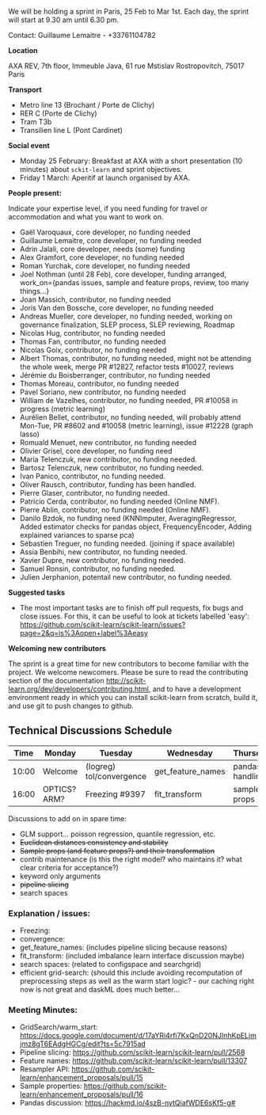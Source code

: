 We will be holding a sprint in Paris, 25 Feb to Mar 1st. Each day, the sprint will start at 9.30 am until 6.30 pm.

Contact: Guillaume Lemaitre - +33761104782

**Location**

AXA REV, 7th floor, Immeuble Java, 61 rue Mstislav Rostropovitch, 75017 Paris

**Transport**

* Metro line 13 (Brochant / Porte de Clichy)
* RER C (Porte de Clichy)
* Tram T3b
* Transilien line L (Pont Cardinet)

**Social event**

* Monday 25 February: Breakfast at AXA with a short presentation (10 minutes) about `sckit-learn` and sprint objectives.
* Friday 1 March: Aperitif at launch organised by AXA.

**People present:**

Indicate your expertise level, if you need funding for travel or accommodation and what you want to work on.

- Gaël Varoquaux, core developer, no funding needed
- Guillaume Lemaitre, core developer, no funding needed
- Adrin Jalali, core developer, needs (some) funding
- Alex Gramfort, core developer, no funding needed
- Roman Yurchak, core developer, no funding needed
- Joel Nothman (until 28 Feb), core developer, funding arranged, work_on={pandas issues, sample and feature props, review, too many things...}
- Joan Massich, contributor, no funding needed
- Joris Van den Bossche, core developer, no funding needed
- Andreas Mueller, core developer, no funding needed, working on governance finalization, SLEP process, SLEP reviewing, Roadmap
- Nicolas Hug, contributor, no funding needed
- Thomas Fan, contributor, no funding needed
- Nicolas Goix, contributor, no funding needed
- Albert Thomas, contributor, no funding needed, might not be attending the whole week, merge PR #12827, refactor tests #10027, reviews
- Jérémie du Boisberranger, contributor, no funding needed
- Thomas Moreau, contributor, no funding needed
- Pavel Soriano, new contributor, no funding needed
- William de Vazelhes, contributor, no funding needed, PR #10058 in progress (metric learning)
- Aurélien Bellet, contributor, no funding needed, will probably attend Mon-Tue, PR #8602 and #10058 (metric learning), issue #12228 (graph lasso)
- Romuald Menuet, new contributor, no funding needed
- Olivier Grisel, core developer, no funding need
- Maria Telenczuk, new contributor, no funding needed.
- Bartosz Telenczuk, new contributor, no funding needed.
- Ivan Panico, contributor, no funding needed.
- Oliver Rausch, contributor, funding has been handled.
- Pierre Glaser, contributor, no funding needed.
- Patricio Cerda, contributor, no funding needed (Online NMF).
- Pierre Ablin, contributor, no funding needed (Online NMF).
- Danilo Bzdok, no funding need (KNNImputer, AveragingRegressor, Added estimator checks for pandas object, FrequencyEncoder, Adding explained variances to sparse pca)
- Sébastien Treguer, no funding needed. (joining if space available)
- Assia Benbihi, new contributor, no funding needed.
- Xavier Dupre, new contributor, no funding needed.
- Samuel Ronsin, contributor, no funding needed.
- Julien Jerphanion, potentail new contributor, no funding needed.

**Suggested tasks**

* The most important tasks are to finish off pull requests, fix bugs and close issues. For this, it can be useful to look at tickets labelled 'easy': https://github.com/scikit-learn/scikit-learn/issues?page=2&q=is%3Aopen+label%3Aeasy

**Welcoming new contributors**

The sprint is a great time for new contributors to become familiar with the project. We welcome newcomers. Please be sure to read the contributing section of the documentation http://scikit-learn.org/dev/developers/contributing.html, and to have a development environment ready in which you can install scikit-learn from scratch, build it, and use git to push changes to github.

## Technical Discussions Schedule
| Time   | Monday        | Tuesday                  | Wednesday         | Thursday        | Friday               |
| -------| ------------- | ------------------------ | ----------------- | --------------- | -------------------- |
| 10:00  | Welcome       | (logreg) tol/convergence | get_feature_names | pandas handling | efficient GridSearch |
| 16:00  | OPTICS? ARM?  | Freezing #9397           | fit_transform     | sample props    | beers?               |

Discussions to add on in spare time:

* GLM support... poisson regression, quantile regression, etc.
* ~~Euclidean distances consistency and stability~~
* ~~Sample props (and feature props?) and their transformation~~
* contrib maintenance (is this the right model? who maintains it? what clear criteria for acceptance?)
* keyword only arguments
* ~~pipeline slicing~~
* search spaces

### Explanation / issues:
* Freezing:
* convergence:
* get_feature_names: (includes pipeline slicing because reasons)
* fit_transform: (included imbalance learn interface discussion maybe)
* search spaces: (related to configspace and searchgrid)
* efficient grid-search: (should this include avoiding recomputation of preprocessing steps as well as the warm start logic? - our caching right now is not great and daskML does much better...

### Meeting Minutes:
* GridSearch/warm_start: https://docs.google.com/document/d/17aYRi4rfi7KxQnD20NJInhKpELjmjmz8gT6EAdgHGCg/edit?ts=5c7915ad
* Pipeline slicing: https://github.com/scikit-learn/scikit-learn/pull/2568
* Feature names: https://github.com/scikit-learn/scikit-learn/pull/13307
* Resampler API: https://github.com/scikit-learn/enhancement_proposals/pull/15
* Sample properties: https://github.com/scikit-learn/enhancement_proposals/pull/16
* Pandas discussion: https://hackmd.io/4szB-nytQiafWDE6sKf5-g#